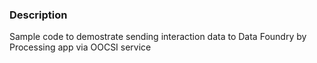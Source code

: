 ### Description

Sample code to demostrate sending interaction data to Data Foundry by Processing app via OOCSI service